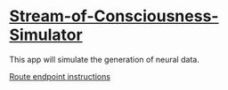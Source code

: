 # [Stream-of-Consciousness-Simulator](https://chatgpt.com/c/6849aa79-a050-8011-9e32-ad078fcfa0cb)

This app will simulate the generation of neural data.


[Route endpoint instructions](https://chatgpt.com/c/684c876f-10e4-8011-a083-82b78d6da1c6)